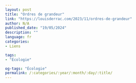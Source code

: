 ```yaml
---
layout: post
title: "Ordres de grandeur"
link: "https://louisderrac.com/2023/11/ordres-de-grandeur"
author: N/A
published_date: "19/05/2024"
description: ""
language: fr
categories:
- Liens

tags:
- "Écologie"

og-tags: "Écologie"
permalink: /:categories/:year/:month/:day/:title/
---
```

